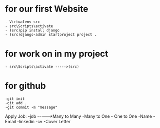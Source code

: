 # for our first Website
    - Virtualenv src
    - src\Scripts\activate
    - (src)pip install django
    - (src)django-admin startproject project .

# for work on in my project
    - src\Scripts\activate ----->(src)   


# for github
    -git init
    -git add .
    -git commit -m "message"



Apply Job:
    -job ----->Many to Many -Many to One - One to One
    -Name
    -Email
    -linkedin
    -cv
    -Cover Letter    